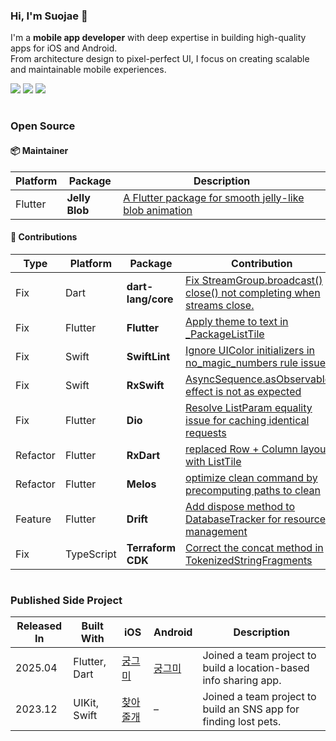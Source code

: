 ### Hi, I'm Suojae 👋  
I'm a **mobile app developer** with deep expertise in building high-quality apps for iOS and Android.  
From architecture design to pixel-perfect UI, I focus on creating scalable and maintainable mobile experiences.
<p align="left">
  <img src="https://img.shields.io/badge/Flutter-%2302569B.svg?style=for-the-badge&logo=flutter&logoColor=white" />
  <img src="https://img.shields.io/badge/iOS-000000?style=for-the-badge&logo=apple&logoColor=white" />
  <img src="https://img.shields.io/badge/Android-3DDC84?style=for-the-badge&logo=android&logoColor=white" />
</p>



#

### Open Source

#### 📦 Maintainer  

| Platform | Package       | Description |
|----------|--------------|-------------|
| Flutter  | **Jelly Blob** | [A Flutter package for smooth jelly-like blob animation](https://pub.dev/packages/jelly_blob) |

#### 🌟 Contributions


| Type | Platform | Package | Contribution |
|------|----------|---------|-------------|
| Fix | Dart | **dart-lang/core** | [Fix StreamGroup.broadcast() close() not completing when streams close.](https://github.com/dart-lang/core/pull/876) |
| Fix | Flutter | **Flutter** | [Apply theme to text in _PackageListTile](https://github.com/flutter/flutter/pull/165739) |
| Fix | Swift | **SwiftLint** | [Ignore UIColor initializers in no_magic_numbers rule issue](https://github.com/realm/SwiftLint/pull/6035) |
| Fix | Swift | **RxSwift** | [AsyncSequence.asObservable() effect is not as expected](https://github.com/ReactiveX/RxSwift/pull/2662) |
| Fix | Flutter | **Dio** | [Resolve ListParam equality issue for caching identical requests](https://github.com/cfug/dio/pull/2366) |
| Refactor | Flutter | **RxDart** | [replaced Row + Column layout with ListTile](https://github.com/ReactiveX/rxdart/pull/789) |
| Refactor | Flutter | **Melos** | [optimize clean command by precomputing paths to clean](https://github.com/invertase/melos/pull/855) |
| Feature | Flutter | **Drift** | [Add dispose method to DatabaseTracker for resource management](https://github.com/simolus3/drift/pull/3420) |
| Fix | TypeScript | **Terraform CDK** | [Correct the concat method in TokenizedStringFragments](https://github.com/hashicorp/terraform-cdk/pull/3772) |


#

### Published Side Project


| Released In | Built With | iOS | Android | Description |
|----------|------------|-----------|------------|-------------|
| 2025.04  | Flutter, Dart |[궁그미](https://apps.apple.com/kr/app/%EA%B6%81%EA%B7%B8%EB%AF%B8/id6743760411?l)| [궁그미](https://play.google.com/store/apps/details?id=com.lazyheroez.loci) | Joined a team project to build a location-based info sharing app.
| 2023.12 | UIKit, Swift |[찾아줄개](https://apps.apple.com/kr/app/%EC%B0%BE%EC%95%84%EC%A4%84%EA%B0%9C/id6471409178?l)| – | Joined a team project to build an SNS app for finding lost pets.
